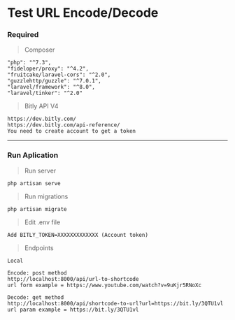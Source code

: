<p align="center">
	<h1>Test URL Encode/Decode</h1>
</p>

### Required 

> Composer

	"php": "^7.3",
	"fideloper/proxy": "^4.2",
	"fruitcake/laravel-cors": "^2.0",
	"guzzlehttp/guzzle": "^7.0.1",
	"laravel/framework": "^8.0",
	"laravel/tinker": "^2.0"

> Bitly API V4

	https://dev.bitly.com/
	https://dev.bitly.com/api-reference/
	You need to create account to get a token

***

### Run Aplication

> Run server 

	php artisan serve

> Run migrations

	php artisan migrate

> Edit .env file

	Add BITLY_TOKEN=XXXXXXXXXXXXX (Account token)

> Endpoints

	Local

	Encode: post method 
	http://localhost:8000/api/url-to-shortcode
	url form example = https://www.youtube.com/watch?v=9uKjr5RNoXc 

	Decode: get method 
	http://localhost:8000/api/shortcode-to-url?url=https://bit.ly/3QTU1vl
	url param example = https://bit.ly/3QTU1vl


